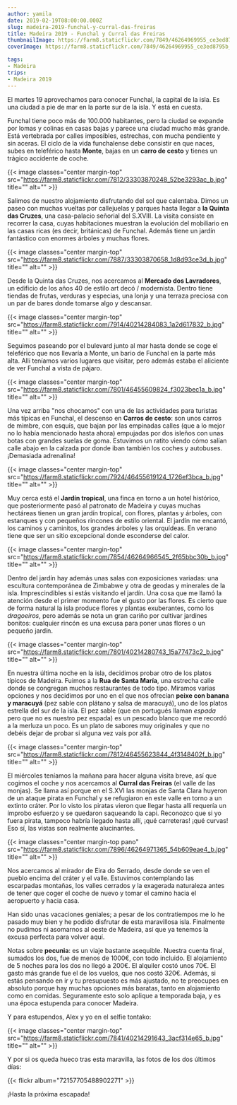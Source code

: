 ```yaml
---
author: yamila
date: 2019-02-19T08:00:00.000Z
slug: madeira-2019-funchal-y-curral-das-freiras
title: Madeira 2019 - Funchal y Curral das Freiras
thumbnailImage: https://farm8.staticflickr.com/7849/46264969955_ce3ed8795b_z.jpg
coverImage: https://farm8.staticflickr.com/7849/46264969955_ce3ed8795b_b.jpg

tags:
- Madeira
trips:
- Madeira 2019
---
```


El martes 19 aprovechamos para conocer Funchal, la capital de la isla. Es una ciudad a pie de mar en la parte sur de la isla. Y está en cuesta.

<!--more-->

Funchal tiene poco más de 100.000 habitantes, pero la ciudad se expande por lomas y colinas en casas bajas y parece una ciudad mucho más grande. Está vertebrada por calles imposibles, estrechas, con mucha pendiente y sin aceras. El ciclo de la vida funchalense debe consistir en que naces, subes en teleférico hasta **Monte**, bajas en un **carro de cesto** y tienes un trágico accidente de coche.

{{< image classes="center margin-top" src="https://farm8.staticflickr.com/7812/33303870248_52be3293ac_b.jpg" title="" alt="" >}}

Salimos de nuestro alojamiento disfrutando del sol que calentaba. Dimos un paseo con muchas vueltas por callejuelas y parques hasta llegar a **la Quinta das Cruzes**, una casa-palacio señorial del S.XVIII. La visita consiste en recorrer la casa, cuyas habitaciones muestran la evolución del mobiliario en las casas ricas (es decir, británicas) de Funchal. Además tiene un jardín fantástico con enormes árboles y muchas flores.

{{< image classes="center margin-top" src="https://farm8.staticflickr.com/7887/33303870658_1d8d93ce3d_b.jpg" title="" alt="" >}}

Desde la Quinta das Cruzes, nos acercamos al **Mercado dos Lavradores**, un edificio de los años 40 de estilo art decó / modernista. Dentro tiene tiendas de frutas, verduras y especias, una lonja y una terraza preciosa con un par de bares donde tomarse algo y descansar.

{{< image classes="center margin-top" src="https://farm8.staticflickr.com/7914/40214284083_1a2d617832_b.jpg" title="" alt="" >}}

Seguimos paseando por el bulevard junto al mar hasta donde se coge el teleférico que nos llevaría a Monte, un bario de Funchal en la parte más alta. Allí teníamos varios lugares que visitar, pero además estaba el aliciente de ver Funchal a vista de pájaro.

{{< image classes="center margin-top" src="https://farm8.staticflickr.com/7801/46455609824_f3023bec1a_b.jpg" title="" alt="" >}}

Una vez arriba "nos chocamos" con una de las actividades para turistas más típicas en Funchal, el descenso en **Carros de cesto**: son unos carros de mimbre, con esquís, que bajan por las empinadas calles (que a lo mejor no lo había mencionado hasta ahora) empujadas por dos isleños con unas botas con grandes suelas de goma. Estuvimos un ratito viendo cómo salían calle abajo en la calzada por donde iban también los coches y autobuses. ¡Demasiada adrenalina!

{{< image classes="center margin-top" src="https://farm8.staticflickr.com/7924/46455619124_1726ef3bca_b.jpg" title="" alt="" >}}

Muy cerca está el **Jardín tropical**, una finca en torno a un hotel histórico, que posteriormente pasó al patronato de Madeira y cuyas muchas hectáreas tienen un gran jardín tropical, con flores, plantas y árboles, con estanques y con pequeños rincones de estilo oriental. El jardín me encantó, los caminos y caminitos, los grandes árboles y las orquídeas. En verano tiene que ser un sitio excepcional donde esconderse del calor.

{{< image classes="center margin-top" src="https://farm8.staticflickr.com/7854/46264966545_2f65bbc30b_b.jpg" title="" alt="" >}}

Dentro del jardín hay además unas salas con exposiciones variadas: una escultura contemporánea de Zimbabwe y otra de geodas y minerales de la isla. Imprescindibles si estás visitando el jardín. Una cosa que me llamó la atención desde el primer momento fue el gusto por las flores. Es cierto que de forma natural la isla produce flores y plantas exuberantes, como los _dragoeiros_, pero además se nota un gran cariño por cultivar jardines bonitos: cualquier rincón es una excusa para poner unas flores o un pequeño jardín.

{{< image classes="center margin-top" src="https://farm8.staticflickr.com/7801/40214280743_15a77473c2_b.jpg" title="" alt="" >}}

En nuestra última noche en la isla, decidimos probar otro de los platos típicos de Madeira. Fuimos a la **Rua de Santa María**, una estrecha calle donde se congregan muchos restaurantes de todo tipo. Miramos varias opciones y nos decidimos por uno en el que nos ofrecían **peixe con banana y maracuyá** (pez sable con plátano y salsa de maracuyá), uno de los platos estrella del sur de la isla. El pez sable (que en portugués llaman *espada* pero que no es nuestro pez espada) es un pescado blanco que me recordó a la merluza un poco. Es un plato de sabores muy originales y que no debéis dejar de probar si alguna vez vais por allá.

{{< image classes="center margin-top" src="https://farm8.staticflickr.com/7812/46455623844_4f3148402f_b.jpg" title="" alt="" >}}

El miércoles teníamos la mañana para hacer alguna visita breve, así que cogimos el coche y nos acercamos al **Curral das Freiras** (el valle de las monjas). Se llama así porque en el S.XVI las monjas de Santa Clara huyeron de un ataque pirata en Funchal y se refugiaron en este valle en torno a un extinto cráter. Por lo visto los piratas vieron que llegar hasta allí requería un ímprobo esfuerzo y se quedaron saqueando la capi. Reconozco que si yo fuera pirata, tampoco habría llegado hasta allí, ¡qué carreteras! ¡qué curvas! Eso sí, las vistas son realmente alucinantes.

{{< image classes="center margin-top pano" src="https://farm8.staticflickr.com/7896/46264971365_54b609eae4_b.jpg" title="" alt="" >}}

Nos acercamos al mirador de Eira do Serrado, desde donde se ven el pueblo encima del cráter y el valle. Estuvimos contemplando las escarpadas montañas, los valles cerrados y la exagerada naturaleza antes de tener que coger el coche de nuevo y tomar el camino hacia el aeropuerto y hacia casa.

Han sido unas vacaciones geniales; a pesar de los contratiempos me lo he pasado muy bien y he podido disfrutar de esta maravillosa isla. Finalmente no pudimos ni asomarnos al oeste de Madeira, así que ya tenemos la excusa perfecta para volver aquí.

Notas sobre **pecunia**: es un viaje bastante asequible. Nuestra cuenta final, sumados los dos, fue de menos de 1000€, con todo incluido. El alojamiento de 5 noches para los dos no llegó a 200€. El alquiler costó unos 70€. El gasto más grande fue el de los vuelos, que nos costó 320€. Además, si estás pensando en ir y tu presupuesto es más ajustado, no te preocupes en absoluto porque hay muchas opciones más baratas, tanto en alojamiento como en comidas. Seguramente esto solo aplique a temporada baja, y es una época estupenda para conocer Madeira.

Y para estupendos, Alex y yo en el selfie tontako:

{{< image classes="center margin-top" src="https://farm8.staticflickr.com/7841/40214291643_3acf314e65_b.jpg" title="" alt="" >}}

Y por si os queda hueco tras esta maravilla, las fotos de los dos últimos días:

{{< flickr album="72157705488902271" >}}

¡Hasta la próxima escapada!
